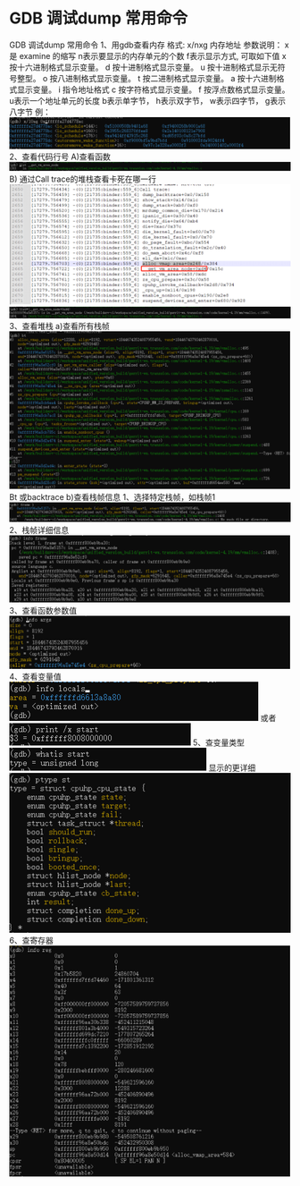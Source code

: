 # GDB 调试dump 常用命令

GDB 调试dump 常用命令
1、用gdb查看内存
格式: x/nxg 内存地址
参数说明：
x 是 examine 的缩写
n表示要显示的内存单元的个数
f表示显示方式, 可取如下值
x 按十六进制格式显示变量。
d 按十进制格式显示变量。
u 按十进制格式显示无符号整型。
o 按八进制格式显示变量。
t 按二进制格式显示变量。
a 按十六进制格式显示变量。
i 指令地址格式
c 按字符格式显示变量。
f 按浮点数格式显示变量。
u表示一个地址单元的长度
b表示单字节，
h表示双字节，
w表示四字节，
g表示八字节
例：
![Alt text](../../tmpimage/image-17.png)
2、查看代码行号
A)查看函数
![Alt text](../../tmpimage/image-18.png)
B) 通过Call trace的堆栈查看卡死在哪一行
![Alt text](../../tmpimage/image-19.png)
![Alt text](../../tmpimage/image-20.png)
3、查看堆栈
a)查看所有栈帧
![Alt text](../../tmpimage/image-21.png)
Bt 或backtrace
b)查看栈帧信息
1、选择特定栈帧，如栈帧1
![Alt text](../../tmpimage/image-22.png)
2、栈帧详细信息
![Alt text](../../tmpimage/image-23.png)
3、查看函数参数值
![Alt text](../../tmpimage/image-24.png)
4、查看变量值
![Alt text](../../tmpimage/image-25.png)
或者
![Alt text](../../tmpimage/image-26.png)
5、查变量类型
![Alt text](../../tmpimage/image-27.png)
显示的更详细
![Alt text](../../tmpimage/image-28.png)
6、查寄存器
![Alt text](../../tmpimage/image-29.png)
